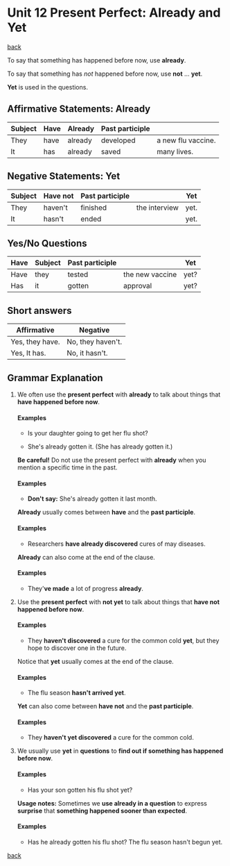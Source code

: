# Unit 12 Present Perfect: Already and Yet

[back](../README.md)

To say that something has happened before now, use **already**.

To say that something has _not_ happened before now, use **not** ... **yet**.

**Yet** is used in the questions.

## Affirmative Statements: Already

| Subject | Have | Already | Past participle |                    |
| ------- | ---- | ------- | --------------- | ------------------ |
| They    | have | already | developed       | a new flu vaccine. |
| It      | has  | already | saved           | many lives.        |

## Negative Statements: Yet

| Subject | Have not | Past participle |               | Yet  |
| ------- | -------- | --------------- | ------------- | ---- |
| They    | haven't  | finished        | the interview | yet. |
| It      | hasn't   | ended           |               | yet. |

## Yes/No Questions

| Have | Subject | Past participle |                 | Yet  |
| ---- | ------- | --------------- | --------------- | ---- |
| Have | they    | tested          | the new vaccine | yet? |
| Has  | it      | gotten          | approval        | yet? |

## Short answers

| Affirmative     | Negative          |
| --------------- | ----------------- |
| Yes, they have. | No, they haven't. |
| Yes, It has.    | No, it hasn't.    |

## Grammar Explanation

1. We often use the **present perfect** with **already** to talk about things that **have happened before now**.

   #### Examples

   - Is your daughter going to get her flu shot?

   - She's already gotten it. (She has already gotten it.)

   **Be careful!** Do not use the present perfect with **already** when you mention a specific time in the past.

   #### Examples

   - **Don't say:** She's already gotten it last month.

   **Already** usually comes between **have** and the **past participle**.

   #### Examples

   - Researchers **have already discovered** cures of may diseases.

   **Already** can also come at the end of the clause.

   #### Examples

   - They'**ve made** a lot of progress **already**.

2. Use the **present perfect** with **not yet** to talk about things that **have not happened before now**.

   #### Examples

   - They **haven't discovered** a cure for the common cold **yet**, but they hope to discover one in the future.

   Notice that **yet** usually comes at the end of the clause.

   #### Examples

   - The flu season **hasn't arrived yet**.

   **Yet** can also come between **have not** and the **past participle**.

   #### Examples

   - They **haven't yet discovered** a cure for the common cold.

3. We usually use **yet** in **questions** to **find out if something has happened before now**.

   #### Examples

   - Has your son gotten his flu shot yet?

   **Usage notes:** Sometimes we **use already in a question** to express **surprise** that **something happened sooner than expected**.

   #### Examples

   - Has he already gotten his flu shot? The flu season hasn't begun yet.

[back](../README.md)
